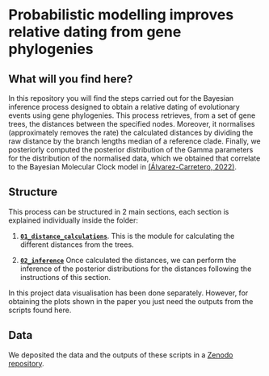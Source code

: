 # Probabilistic modelling improves relative dating from gene phylogenies

## What will you find here?
In this repository you will find the steps carried out for the Bayesian inference process designed to obtain a relative dating of evolutionary events using gene phylogenies. This process retrieves, from a set of gene trees, the distances between the specified nodes. Moreover, it normalises (approximately removes the rate) the calculated distances by dividing the raw distance by the branch lengths median of a reference clade. Finally, we posteriorly computed the posterior distribution of the Gamma parameters for the distribution of the normalised data, which we obtained that correlate to the Bayesian Molecular Clock model in [(Álvarez-Carretero, 2022)](https://doi.org/10.1038/s41586-021-04341-1).

## Structure
This process can be structured in 2 main sections, each section is explained individually inside the folder:

1. [**`01_distance_calculations`**](01_distance_calculations).
This is the module for calculating the different distances from the trees.

2. [**`02_inference`**](02_inference)
Once calculated the distances, we can perform the inference of the posterior distributions for the distances following the instructions of this section.

In this project data visualisation has been done separately. However, for obtaining the plots shown in the paper you just need the outputs from the scripts found here.

## Data
We deposited the data and the outputs of these scripts in a [Zenodo repository](www.zenodo.org).